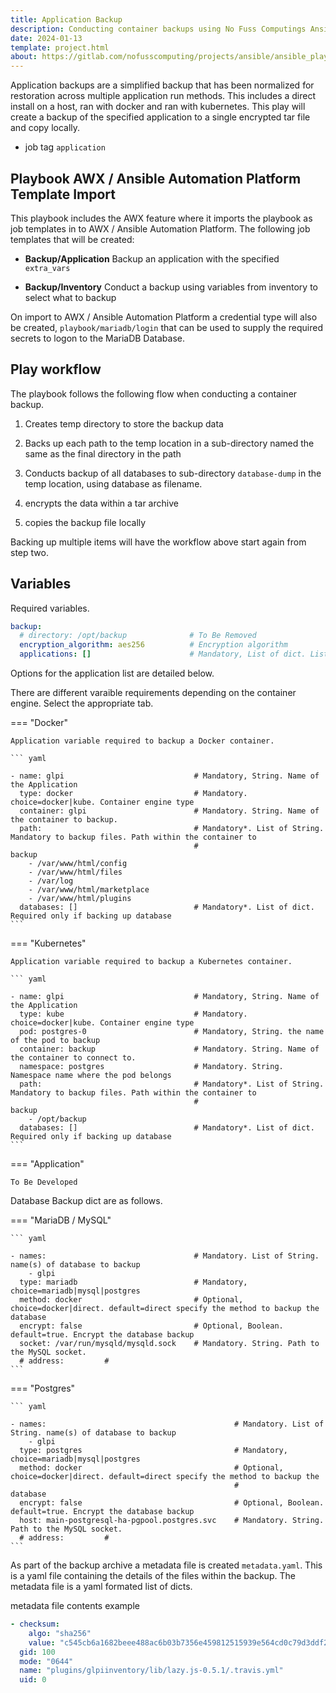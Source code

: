 ```yaml
---
title: Application Backup
description: Conducting container backups using No Fuss Computings Ansible playbooks
date: 2024-01-13
template: project.html
about: https://gitlab.com/nofusscomputing/projects/ansible/ansible_playbooks
---
```


Application backups are a simplified backup that has been normalized for restoration across multiple application run methods. This includes a direct install on a host, ran with docker and ran with kubernetes. This play will create a backup of the specified application to a single encrypted tar file and copy locally.

- job tag `application`


## Playbook AWX / Ansible Automation Platform Template Import

This playbook includes the AWX feature where it imports the playbook as job templates in to AWX / Ansible Automation Platform. The following job templates that will be created:

- **Backup/Application** Backup an application with the specified `extra_vars`

- **Backup/Inventory** Conduct a backup using variables from inventory to select what to backup

On import to AWX / Ansible Automation Platform a credential type will also be created, `playbook/mariadb/login` that can be used to supply the required secrets to logon to the MariaDB Database.


## Play workflow

The playbook follows the following flow when conducting a container backup.

1. Creates temp directory to store the backup data

1. Backs up each path to the temp location in a sub-directory named the same as the final directory in the path

1. Conducts backup of all databases to sub-directory `database-dump` in the temp location, using database as filename.

1. encrypts the data within a tar archive

1. copies the backup file locally

Backing up multiple items will have the workflow above start again from step two.

## Variables

Required variables.

``` yaml
backup:
  # directory: /opt/backup              # To Be Removed
  encryption_algorithm: aes256          # Encryption algorithm
  applications: []                      # Mandatory, List of dict. List of applications to backup

```

Options for the application list are detailed below.

There are different varaible requirements depending on the container engine. Select the appropriate tab.

=== "Docker"

    Application variable required to backup a Docker container.

    ``` yaml

    - name: glpi                             # Mandatory, String. Name of the Application
      type: docker                           # Mandatory. choice=docker|kube. Container engine type
      container: glpi                        # Mandatory. String. Name of the container to backup.
      path:                                  # Mandatory*. List of String. Mandatory to backup files. Path within the container to 
                                             #                                                        backup
        - /var/www/html/config
        - /var/www/html/files
        - /var/log
        - /var/www/html/marketplace
        - /var/www/html/plugins
      databases: []                          # Mandatory*. List of dict. Required only if backing up database
    ```

=== "Kubernetes"

    Application variable required to backup a Kubernetes container.

    ``` yaml

    - name: glpi                             # Mandatory, String. Name of the Application
      type: kube                             # Mandatory. choice=docker|kube. Container engine type
      pod: postgres-0                        # Mandatory, String. the name of the pod to backup
      container: backup                      # Mandatory. String. Name of the container to connect to.
      namespace: postgres                    # Mandatory. String. Namespace name where the pod belongs
      path:                                  # Mandatory*. List of String. Mandatory to backup files. Path within the container to 
                                             #                             backup
        - /opt/backup
      databases: []                          # Mandatory*. List of dict. Required only if backing up database
    ```

=== "Application"

    To Be Developed


Database Backup dict are as follows.

=== "MariaDB / MySQL"

    ``` yaml

    - names:                                 # Mandatory. List of String. name(s) of database to backup
        - glpi
      type: mariadb                          # Mandatory, choice=mariadb|mysql|postgres
      method: docker                         # Optional, choice=docker|direct. default=direct specify the method to backup the database
      encrypt: false                         # Optional, Boolean. default=true. Encrypt the database backup
      socket: /var/run/mysqld/mysqld.sock    # Mandatory. String. Path to the MySQL socket.
      # address:         # 
    ```

=== "Postgres"

    ``` yaml

    - names:                                          # Mandatory. List of String. name(s) of database to backup
        - glpi
      type: postgres                                  # Mandatory, choice=mariadb|mysql|postgres
      method: docker                                  # Optional, choice=docker|direct. default=direct specify the method to backup the
                                                      #                                                database
      encrypt: false                                  # Optional, Boolean. default=true. Encrypt the database backup
      host: main-postgresql-ha-pgpool.postgres.svc    # Mandatory. String. Path to the MySQL socket.
      # address:         # 
    ```


As part of the backup archive a metadata file is created `metadata.yaml`. This is a yaml file containing the details of the files within the backup. The metadata file is a yaml formated list of dicts.

metadata file contents example

``` yaml
- checksum:
    algo: "sha256"
    value: "c545cb6a1682beee488ac6b03b7356e459812515939e564cd0c79d3ddf2e2286"
  gid: 100
  mode: "0644"
  name: "plugins/glpiinventory/lib/lazy.js-0.5.1/.travis.yml"
  uid: 0
```
